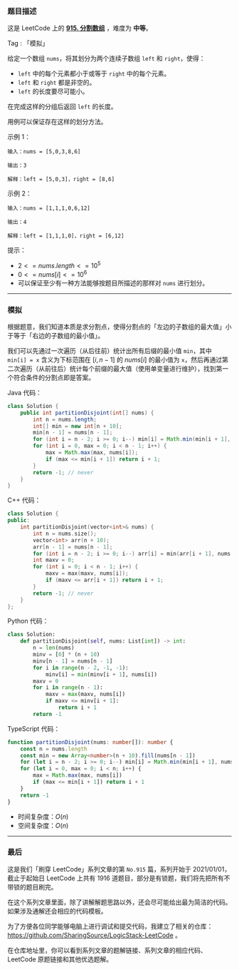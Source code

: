 ### 题目描述

这是 LeetCode 上的 **[915. 分割数组](https://leetcode.cn/problems/partition-array-into-disjoint-intervals/solution/by-ac_oier-yyen/)** ，难度为 **中等**。

Tag : 「模拟」



给定一个数组 `nums`，将其划分为两个连续子数组 `left` 和 `right`，使得：

* `left` 中的每个元素都小于或等于 `right` 中的每个元素。
* `left` 和 `right` 都是非空的。
* `left` 的长度要尽可能小。

在完成这样的分组后返回 `left` 的长度。

用例可以保证存在这样的划分方法。

示例 1：
```
输入：nums = [5,0,3,8,6]

输出：3

解释：left = [5,0,3]，right = [8,6]
```
示例 2：
```
输入：nums = [1,1,1,0,6,12]

输出：4

解释：left = [1,1,1,0]，right = [6,12]
```

提示：
* $2 <= nums.length <= 10^5$
* $0 <= nums[i] <= 10^6$
* 可以保证至少有一种方法能够按题目所描述的那样对 `nums` 进行划分。

---

### 模拟

根据题意，我们知道本质是求分割点，使得分割点的「左边的子数组的最大值」小于等于「右边的子数组的最小值」。

我们可以先通过一次遍历（从后往前）统计出所有后缀的最小值 `min`，其中 `min[i] = x` 含义为下标范围在 $[i, n - 1]$ 的 $nums[i]$ 的最小值为 `x`，然后再通过第二次遍历（从前往后）统计每个前缀的最大值（使用单变量进行维护），找到第一个符合条件的分割点即是答案。

Java 代码：
```Java
class Solution {
    public int partitionDisjoint(int[] nums) {
        int n = nums.length;
        int[] min = new int[n + 10];
        min[n - 1] = nums[n - 1];
        for (int i = n - 2; i >= 0; i--) min[i] = Math.min(min[i + 1], nums[i]);
        for (int i = 0, max = 0; i < n - 1; i++) {
            max = Math.max(max, nums[i]);
            if (max <= min[i + 1]) return i + 1;
        }
        return -1; // never
    }
}
```
C++ 代码：
```C++
class Solution {
public:
    int partitionDisjoint(vector<int>& nums) {
        int n = nums.size();
        vector<int> arr(n + 10);
        arr[n - 1] = nums[n - 1];
        for (int i = n - 2; i >= 0; i--) arr[i] = min(arr[i + 1], nums[i]);
        int maxv = 0;
        for (int i = 0; i < n - 1; i++) {
            maxv = max(maxv, nums[i]);
            if (maxv <= arr[i + 1]) return i + 1;
        }
        return -1; // never
    }
};
```
Python 代码：
```Python
class Solution:
    def partitionDisjoint(self, nums: List[int]) -> int:
        n = len(nums)
        minv = [0] * (n + 10)
        minv[n - 1] = nums[n - 1]
        for i in range(n - 2, -1, -1):
            minv[i] = min(minv[i + 1], nums[i])
        maxv = 0
        for i in range(n - 1):
            maxv = max(maxv, nums[i])
            if maxv <= minv[i + 1]:
                return i + 1
        return -1
```
TypeScript 代码：
```TypeScript
function partitionDisjoint(nums: number[]): number {
    const n = nums.length
    const min = new Array<number>(n + 10).fill(nums[n - 1])
    for (let i = n - 2; i >= 0; i--) min[i] = Math.min(min[i + 1], nums[i])
    for (let i = 0, max = 0; i < n; i++) {
        max = Math.max(max, nums[i])
        if (max <= min[i + 1]) return i + 1
    }
    return -1
}
```
* 时间复杂度：$O(n)$
* 空间复杂度：$O(n)$

---

### 最后

这是我们「刷穿 LeetCode」系列文章的第 `No.915` 篇，系列开始于 2021/01/01，截止于起始日 LeetCode 上共有 1916 道题目，部分是有锁题，我们将先把所有不带锁的题目刷完。

在这个系列文章里面，除了讲解解题思路以外，还会尽可能给出最为简洁的代码。如果涉及通解还会相应的代码模板。

为了方便各位同学能够电脑上进行调试和提交代码，我建立了相关的仓库：https://github.com/SharingSource/LogicStack-LeetCode 。

在仓库地址里，你可以看到系列文章的题解链接、系列文章的相应代码、LeetCode 原题链接和其他优选题解。

